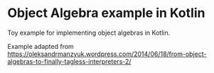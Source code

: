 # Object Algebra example in Kotlin

Toy example for implementing object algebras in Kotlin.

Example adapted from https://oleksandrmanzyuk.wordpress.com/2014/06/18/from-object-algebras-to-finally-tagless-interpreters-2/
